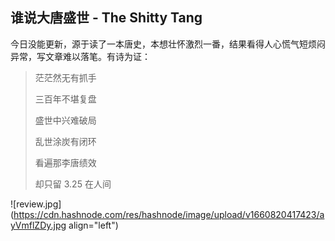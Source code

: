 ## 谁说大唐盛世 - The Shitty Tang

今日没能更新，源于读了一本唐史，本想壮怀激烈一番，结果看得人心慌气短烦闷异常，写文章难以落笔。有诗为证：


> 茫茫然无有抓手
> 
> 三百年不堪复盘
> 
> 盛世中兴难破局
> 
> 乱世涂炭有闭环
> 
> 看遍那李唐绩效
> 
> 却只留 3.25 在人间


![review.jpg](https://cdn.hashnode.com/res/hashnode/image/upload/v1660820417423/ayVmflZDy.jpg align="left")
